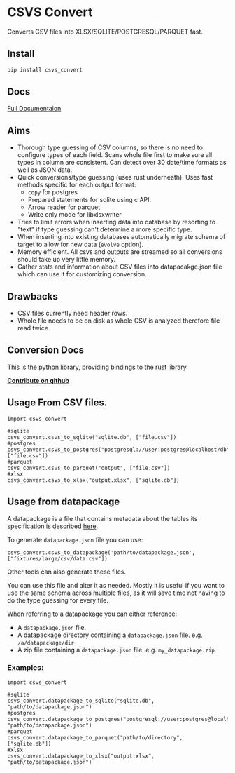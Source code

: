 # CSVS Convert

Converts CSV files into XLSX/SQLITE/POSTGRESQL/PARQUET fast.  

## Install

```bash
pip install csvs_convert
```

## Docs

[Full Documentaion](http://datapackage_convert.opendata.coop)

## Aims

* Thorough type guessing of CSV columns, so there is no need to configure types of each field. Scans whole file first to make sure all types in column are consistent. Can detect over 30 date/time formats as well as JSON data.
* Quick conversions/type guessing (uses rust underneath). Uses fast methods specific for each output format:
    * `copy` for postgres
    * Prepared statements for sqlite using c API.
    * Arrow reader for parquet
    * Write only mode for libxlsxwriter
* Tries to limit errors when inserting data into database by resorting to "text" if type guessing can't determine a more specific type.
* When inserting into existing databases automatically migrate schema of target to allow for new data (`evolve` option).
* Memory efficient. All csvs and outputs are streamed so all conversions should take up very little memory.
* Gather stats and information about CSV files into datapacakge.json file which can use it for customizing conversion.

## Drawbacks

* CSV files currently need header rows.
* Whole file needs to be on disk as whole CSV is analyzed therefore file read twice.

## Conversion Docs

This is the python library, providing bindings to the [rust library](https://github.com/kindly/csvs_convert).

[**Contribute on github**](https://github.com/kindly/csvs_convert_py)


## Usage From CSV files.

```
import csvs_convert

#sqlite
csvs_convert.csvs_to_sqlite("sqlite.db", ["file.csv"])
#postgres
csvs_convert.csvs_to_postgres("postgresql://user:postgres@localhost/db", ["file.csv"])
#parquet
csvs_convert.csvs_to_parquet("output", ["file.csv"])
#xlsx
csvs_convert.csvs_to_xlsx("output.xlsx", ["sqlite.db"])
```

## Usage from datapackage

A datapackage is a file that contains metadata about the tables its specification is described [here](https://datahub.io/docs/data-packages/tabular).

To generate `datapackage.json` file you can use:

```
csvs_convert.csvs_to_datapackage('path/to/datapackage.json', ["fixtures/large/csv/data.csv"])
```

Other tools can also generate these files.

You can use this file and alter it as needed. Mostly it is useful if you want to use the same schema across multiple files, as it will save time not having to do the type guessing for every file.

When referring to a datapackage you can either reference:

* A `datapackage.json` file.
* A datapackage directory containing a `datapackage.json` file. e.g.  `/a/datapackage/dir`
* A zip file containing a `datapackage.json` file. e.g. `my_datapackage.zip`

### Examples:
```
import csvs_convert

#sqlite
csvs_convert.datapackage_to_sqlite("sqlite.db", "path/to/datapackage.json")
#postgres
csvs_convert.datapackage_to_postgres("postgresql://user:postgres@localhost/db", "path/to/datapackage.json")
#parquet
csvs_convert.datapackage_to_parquet("path/to/directory", ["sqlite.db"])
#xlsx
csvs_convert.datapackage_to_xlsx("output.xlsx", "path/to/datapackage.json")
```

